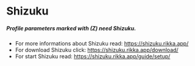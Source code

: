 Shizuku
=======

##### Profile parameters marked with (Z) need Shizuku.

- For more informations about Shizuku read: https://shizuku.rikka.app/
- For download Shizuku click: https://shizuku.rikka.app/download/
- For start Shizuku read: https://shizuku.rikka.app/guide/setup/

